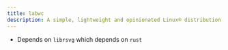 ```yaml
---
title: labwc
description: A simple, lightweight and opinionated Linux® distribution based on musl libc and toybox
---
```


- Depends on `librsvg` which depends on `rust`
